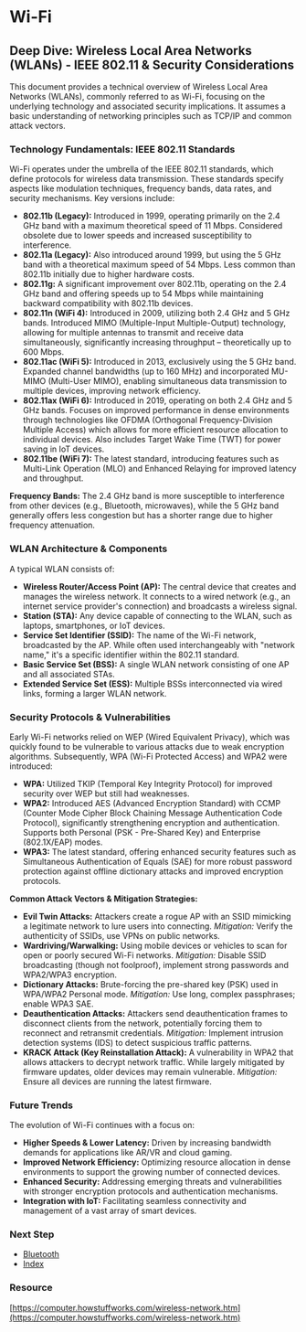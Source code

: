# Wi-Fi
## Deep Dive: Wireless Local Area Networks (WLANs) - IEEE 802.11 & Security Considerations

This document provides a technical overview of Wireless Local Area Networks (WLANs), commonly referred to as Wi-Fi, focusing on the underlying technology and associated security implications. It assumes a basic understanding of networking principles such as TCP/IP and common attack vectors.

### Technology Fundamentals: IEEE 802.11 Standards

Wi-Fi operates under the umbrella of the IEEE 802.11 standards, which define protocols for wireless data transmission.  These standards specify aspects like modulation techniques, frequency bands, data rates, and security mechanisms. Key versions include:

* **802.11b (Legacy):** Introduced in 1999, operating primarily on the 2.4 GHz band with a maximum theoretical speed of 11 Mbps.  Considered obsolete due to lower speeds and increased susceptibility to interference.
* **802.11a (Legacy):** Also introduced around 1999, but using the 5 GHz band with a theoretical maximum speed of 54 Mbps. Less common than 802.11b initially due to higher hardware costs.
* **802.11g:**  A significant improvement over 802.11b, operating on the 2.4 GHz band and offering speeds up to 54 Mbps while maintaining backward compatibility with 802.11b devices.
* **802.11n (WiFi 4):** Introduced in 2009, utilizing both 2.4 GHz and 5 GHz bands.  Introduced MIMO (Multiple-Input Multiple-Output) technology, allowing for multiple antennas to transmit and receive data simultaneously, significantly increasing throughput – theoretically up to 600 Mbps.
* **802.11ac (WiFi 5):** Introduced in 2013, exclusively using the 5 GHz band.  Expanded channel bandwidths (up to 160 MHz) and incorporated MU-MIMO (Multi-User MIMO), enabling simultaneous data transmission to multiple devices, improving network efficiency.
* **802.11ax (WiFi 6):** Introduced in 2019, operating on both 2.4 GHz and 5 GHz bands.  Focuses on improved performance in dense environments through technologies like OFDMA (Orthogonal Frequency-Division Multiple Access) which allows for more efficient resource allocation to individual devices. Also includes Target Wake Time (TWT) for power saving in IoT devices.
* **802.11be (WiFi 7):** The latest standard, introducing features such as Multi-Link Operation (MLO) and Enhanced Relaying for improved latency and throughput.

**Frequency Bands:**  The 2.4 GHz band is more susceptible to interference from other devices (e.g., Bluetooth, microwaves), while the 5 GHz band generally offers less congestion but has a shorter range due to higher frequency attenuation.

### WLAN Architecture & Components

A typical WLAN consists of:

* **Wireless Router/Access Point (AP):**  The central device that creates and manages the wireless network. It connects to a wired network (e.g., an internet service provider's connection) and broadcasts a wireless signal.
* **Station (STA):** Any device capable of connecting to the WLAN, such as laptops, smartphones, or IoT devices.
* **Service Set Identifier (SSID):** The name of the Wi-Fi network, broadcasted by the AP.  While often used interchangeably with "network name," it's a specific identifier within the 802.11 standard.
* **Basic Service Set (BSS):** A single WLAN network consisting of one AP and all associated STAs.
* **Extended Service Set (ESS):** Multiple BSSs interconnected via wired links, forming a larger WLAN network.

### Security Protocols & Vulnerabilities

Early Wi-Fi networks relied on WEP (Wired Equivalent Privacy), which was quickly found to be vulnerable to various attacks due to weak encryption algorithms.  Subsequently, WPA (Wi-Fi Protected Access) and WPA2 were introduced:

* **WPA:** Utilized TKIP (Temporal Key Integrity Protocol) for improved security over WEP but still had weaknesses.
* **WPA2:** Introduced AES (Advanced Encryption Standard) with CCMP (Counter Mode Cipher Block Chaining Message Authentication Code Protocol), significantly strengthening encryption and authentication.  Supports both Personal (PSK - Pre-Shared Key) and Enterprise (802.1X/EAP) modes.
* **WPA3:** The latest standard, offering enhanced security features such as Simultaneous Authentication of Equals (SAE) for more robust password protection against offline dictionary attacks and improved encryption protocols.

**Common Attack Vectors & Mitigation Strategies:**

* **Evil Twin Attacks:**  Attackers create a rogue AP with an SSID mimicking a legitimate network to lure users into connecting. *Mitigation:* Verify the authenticity of SSIDs, use VPNs on public networks.
* **Wardriving/Warwalking:** Using mobile devices or vehicles to scan for open or poorly secured Wi-Fi networks. *Mitigation:*  Disable SSID broadcasting (though not foolproof), implement strong passwords and WPA2/WPA3 encryption.
* **Dictionary Attacks:** Brute-forcing the pre-shared key (PSK) used in WPA/WPA2 Personal mode. *Mitigation:* Use long, complex passphrases; enable WPA3 SAE.
* **Deauthentication Attacks:**  Attackers send deauthentication frames to disconnect clients from the network, potentially forcing them to reconnect and retransmit credentials. *Mitigation:* Implement intrusion detection systems (IDS) to detect suspicious traffic patterns.
* **KRACK Attack (Key Reinstallation Attack):** A vulnerability in WPA2 that allows attackers to decrypt network traffic.  While largely mitigated by firmware updates, older devices may remain vulnerable. *Mitigation:* Ensure all devices are running the latest firmware.



### Future Trends

The evolution of Wi-Fi continues with a focus on:

* **Higher Speeds & Lower Latency:** Driven by increasing bandwidth demands for applications like AR/VR and cloud gaming.
* **Improved Network Efficiency:**  Optimizing resource allocation in dense environments to support the growing number of connected devices.
* **Enhanced Security:** Addressing emerging threats and vulnerabilities with stronger encryption protocols and authentication mechanisms.
* **Integration with IoT:** Facilitating seamless connectivity and management of a vast array of smart devices.



### Next Step
- [Bluetooth](https://github.com/Sisu-Sus/CyberSec-RoadMap/blob/main/Fundamental_IT_Skills/Connection_Types_And_Functions/Bluetooth.md)
- [Index](https://github.com/Sisu-Sus/CyberSec-RoadMap/blob/main/index.md)

### Resource
[https://computer.howstuffworks.com/wireless-network.htm](https://computer.howstuffworks.com/wireless-network.htm)






















